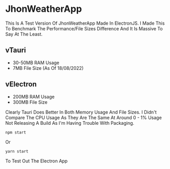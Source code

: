 # JhonWeatherApp

This Is A Test Version Of JhonWeatherApp Made In ElectronJS. 
I Made This To Benchmark The Performance/File Sizes Difference And It Is Massive To Say At The Least.

## vTauri
- 30-50MB RAM Usage
- 7MB File Size (As Of 18/08/2022)

## vElectron
- 200MB RAM Usage
- 300MB File Size

Clearly Tauri Does Better In Both Memory Usage And File Sizes. 
I Didn't Compare The CPU Usage As They Are The Same At Around 0 - 1% Usage
Not Releasing A Build As I'm Having Trouble With Packaging.

```
npm start
```
Or
```
yarn start
```

To Test Out The Electron App
